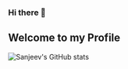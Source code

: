 ### Hi there 👋
## Welcome to my Profile

![Sanjeev's GitHub stats](https://github-readme-stats.vercel.app/api?username=dangiboy&show_icons=true&theme=cobalt)
